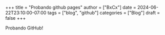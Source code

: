 +++
title = "Probando github pages"
author = ["BxCx"]
date = 2024-06-22T23:10:00-07:00
tags = ["blog", "github"]
categories = ["Blog"]
draft = false
+++

Probando GitHub!
